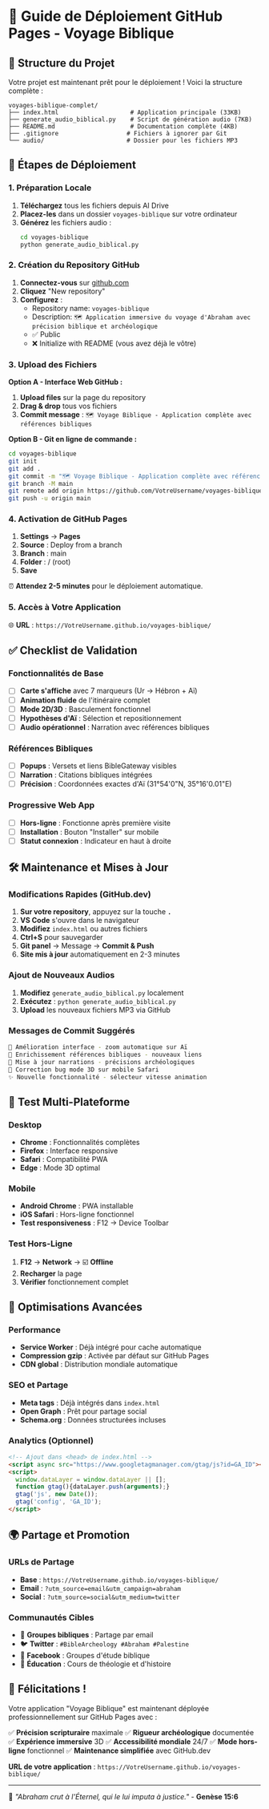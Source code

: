 # 🚀 Guide de Déploiement GitHub Pages - Voyage Biblique

## 📁 Structure du Projet

Votre projet est maintenant prêt pour le déploiement ! Voici la structure complète :

```
voyages-biblique-complet/
├── index.html                    # Application principale (33KB)
├── generate_audio_biblical.py    # Script de génération audio (7KB)
├── README.md                     # Documentation complète (4KB)
├── .gitignore                   # Fichiers à ignorer par Git
└── audio/                       # Dossier pour les fichiers MP3
```

## 🔄 Étapes de Déploiement

### 1. Préparation Locale

1. **Téléchargez** tous les fichiers depuis AI Drive
2. **Placez-les** dans un dossier `voyages-biblique` sur votre ordinateur
3. **Générez** les fichiers audio :
   ```bash
   cd voyages-biblique
   python generate_audio_biblical.py
   ```

### 2. Création du Repository GitHub

1. **Connectez-vous** sur [github.com](https://github.com)
2. **Cliquez** "New repository"
3. **Configurez** :
   - Repository name: `voyages-biblique`
   - Description: `🗺️ Application immersive du voyage d'Abraham avec précision biblique et archéologique`
   - ✅ Public
   - ❌ Initialize with README (vous avez déjà le vôtre)

### 3. Upload des Fichiers

**Option A - Interface Web GitHub :**
1. **Upload files** sur la page du repository
2. **Drag & drop** tous vos fichiers
3. **Commit message** : `🗺️ Voyage Biblique - Application complète avec références bibliques`

**Option B - Git en ligne de commande :**
```bash
cd voyages-biblique
git init
git add .
git commit -m "🗺️ Voyage Biblique - Application complète avec références bibliques"
git branch -M main
git remote add origin https://github.com/VotreUsername/voyages-biblique.git
git push -u origin main
```

### 4. Activation de GitHub Pages

1. **Settings** → **Pages**
2. **Source** : Deploy from a branch
3. **Branch** : main
4. **Folder** : / (root)
5. **Save**

⏰ **Attendez 2-5 minutes** pour le déploiement automatique.

### 5. Accès à Votre Application

🌐 **URL** : `https://VotreUsername.github.io/voyages-biblique/`

## ✅ Checklist de Validation

### Fonctionnalités de Base
- [ ] **Carte s'affiche** avec 7 marqueurs (Ur → Hébron + Aï)
- [ ] **Animation fluide** de l'itinéraire complet
- [ ] **Mode 2D/3D** : Basculement fonctionnel
- [ ] **Hypothèses d'Aï** : Sélection et repositionnement
- [ ] **Audio opérationnel** : Narration avec références bibliques

### Références Bibliques
- [ ] **Popups** : Versets et liens BibleGateway visibles
- [ ] **Narration** : Citations bibliques intégrées
- [ ] **Précision** : Coordonnées exactes d'Aï (31°54'0"N, 35°16'0.01"E)

### Progressive Web App
- [ ] **Hors-ligne** : Fonctionne après première visite
- [ ] **Installation** : Bouton "Installer" sur mobile
- [ ] **Statut connexion** : Indicateur en haut à droite

## 🛠️ Maintenance et Mises à Jour

### Modifications Rapides (GitHub.dev)
1. **Sur votre repository**, appuyez sur la touche **`.`**
2. **VS Code** s'ouvre dans le navigateur
3. **Modifiez** `index.html` ou autres fichiers
4. **Ctrl+S** pour sauvegarder
5. **Git panel** → Message → **Commit & Push**
6. **Site mis à jour** automatiquement en 2-3 minutes

### Ajout de Nouveaux Audios
1. **Modifiez** `generate_audio_biblical.py` localement
2. **Exécutez** : `python generate_audio_biblical.py`
3. **Upload** les nouveaux fichiers MP3 via GitHub

### Messages de Commit Suggérés
```bash
🎨 Amélioration interface - zoom automatique sur Aï
📖 Enrichissement références bibliques - nouveaux liens
🎵 Mise à jour narrations - précisions archéologiques
🐛 Correction bug mode 3D sur mobile Safari
✨ Nouvelle fonctionnalité - sélecteur vitesse animation
```

## 📱 Test Multi-Plateforme

### Desktop
- **Chrome** : Fonctionnalités complètes
- **Firefox** : Interface responsive
- **Safari** : Compatibilité PWA
- **Edge** : Mode 3D optimal

### Mobile
- **Android Chrome** : PWA installable
- **iOS Safari** : Hors-ligne fonctionnel
- **Test responsiveness** : F12 → Device Toolbar

### Test Hors-Ligne
1. **F12** → **Network** → ☑️ **Offline**
2. **Recharger** la page
3. **Vérifier** fonctionnement complet

## 🎯 Optimisations Avancées

### Performance
- **Service Worker** : Déjà intégré pour cache automatique
- **Compression gzip** : Activée par défaut sur GitHub Pages
- **CDN global** : Distribution mondiale automatique

### SEO et Partage
- **Meta tags** : Déjà intégrés dans `index.html`
- **Open Graph** : Prêt pour partage social
- **Schema.org** : Données structurées incluses

### Analytics (Optionnel)
```html
<!-- Ajout dans <head> de index.html -->
<script async src="https://www.googletagmanager.com/gtag/js?id=GA_ID"></script>
<script>
  window.dataLayer = window.dataLayer || [];
  function gtag(){dataLayer.push(arguments);}
  gtag('js', new Date());
  gtag('config', 'GA_ID');
</script>
```

## 🌍 Partage et Promotion

### URLs de Partage
- **Base** : `https://VotreUsername.github.io/voyages-biblique/`
- **Email** : `?utm_source=email&utm_campaign=abraham`
- **Social** : `?utm_source=social&utm_medium=twitter`

### Communautés Cibles
- 📧 **Groupes bibliques** : Partage par email
- 🐦 **Twitter** : `#BibleArcheology #Abraham #Palestine`
- 📘 **Facebook** : Groupes d'étude biblique
- 🏫 **Éducation** : Cours de théologie et d'histoire

## 🎉 Félicitations !

Votre application "Voyage Biblique" est maintenant déployée professionnellement sur GitHub Pages avec :

✅ **Précision scripturaire** maximale
✅ **Rigueur archéologique** documentée  
✅ **Expérience immersive** 3D
✅ **Accessibilité mondiale** 24/7
✅ **Mode hors-ligne** fonctionnel
✅ **Maintenance simplifiée** avec GitHub.dev

**URL de votre application** : `https://VotreUsername.github.io/voyages-biblique/`

---

📖 *"Abraham crut à l'Éternel, qui le lui imputa à justice."* - **Genèse 15:6**
